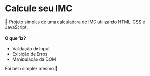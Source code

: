 # Calcule seu IMC
🔢 Projeto simples de uma calculadora de IMC utilizando HTML, CSS e JavaScript.

<!-- <img src="./imc-calculator.png" width="400px" align="center"> -->

#### O que fiz?
- Validação de Input
- Exibição de Erros
- Manipulação da DOM

Foi bem simples mesmo 🐼
